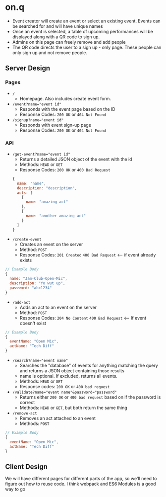 # on.q
- Event creator will create an event or select an existing event. Events can be searched for and will have unique names
- Once an event is selected, a table of upcoming performances will be displayed along with a QR code to sign up.
- Admins on this page can freely remove and add people
- The QR code directs the user to a sign up - only page. These people can only sign up and not remove people.

## Server Design
### Pages
- `/`
  - Homepage. Also includes create event form.
- `/event?name="event id"`
  - Responds with the event page based on the ID
  - Response Codes: `200 OK` or `404 Not Found`
- `/signup?name="event id"`
  - Responds with event sign-up page
  - Response Codes: `200 OK` or `404 Not Found`
### API
- `/get-event?name="event id"`
  - Returns a detailed JSON object of the event with the id
  - Methods: `HEAD` or `GET`
  - Response Codes: `200 OK` or `400 Bad Request`
  ```javascript
  {
    name: "name",
    description: "description",
    acts: [
      {
        name: "amazing act"
      },
      {
        name: "another amazing act"
      }
    ]
  }
  ```
- `/create-event`
  - Creates an event on the server
  - Method: `POST`
  - Response Codes: `201 Created` `400 Bad Request` <-- if event already exists 
```javascript
// Example Body
{
  name: "Jam-Club-Open-Mic",
  description: "Yo wut up",
  password: "abc1234"
}
```
- `/add-act`
  - Adds an act to an event on the server
  - Method: `POST`
  - Response Codes: `204 No Content` `400 Bad Request` <-- If event doesn't exist
```javascript
// Example Body
{
  eventName: "Open Mic",
  actName: "Tech Diff"
}
```
- `/search?name="event name"`
  - Searches the "database" of events for anything matching the query and returns a JSON object containing those results
  - name is optional. If excluded, returns all events.
  - Methods: `HEAD` or `GET`
  - Response codes: `200 OK` or `400 bad request`
- `/validate?name="event name"&password="password"`
  - Returns either `200 OK` or `400 bad request` based on if the password is correct
  - Methods: `HEAD` or `GET`, but both return the same thing
- `/remove-act`
  - Removes an act attached to an event
  - Methods: `POST`
```js
// Example Body
{
  eventName: "Open Mic",
  actName: "Tech Diff"
}
```
## Client Design
We will have different pages for different parts of the app, so we'll need to figure out how to reuse code. I think webpack and ES6 Modules is a good way to go




